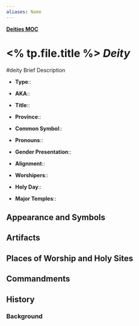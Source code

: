 ```yaml
---
aliases: Name
---
```

**[Deities MOC](Myrria%20MOC.md#Deities)**
# <% tp.file.title %> *Deity*
#deity
Brief Description

- **Type**:: 
- **AKA**:: 
- **Title**:: 
- **Province**:: 
- **Common Symbol**:: 
- **Pronouns**:: 
- **Gender Presentation**:: 
- **Alignment**:: 

- **Worshipers**:: 
- **Holy Day**:: 
- **Major Temples**:: 

## Appearance and Symbols

## Artifacts

## Places of Worship and Holy Sites

## Commandments

## History
### Background